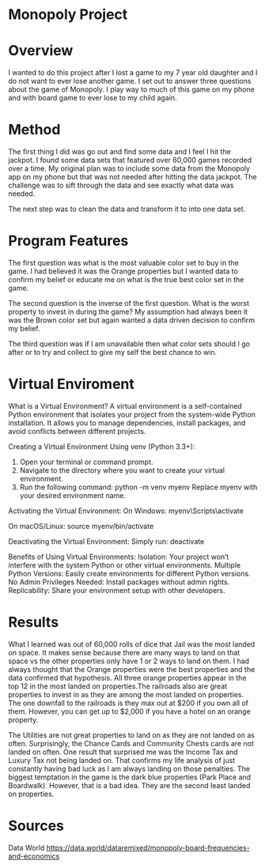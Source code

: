 # Monopoly Project

# Overview
I wanted to do this project after I lost a game to my 7 year old daughter and I do not want to ever lose another game. I set out to answer three questions about the game of Monopoly. I play way to much of this game on my phone and with board game to ever lose to my child again. 

# Method

The first thing I did was go out and find some data and I feel I hit the jackpot. I found some data sets that featured over 60,000 games recorded over a time. My original plan was to include some data from the Monopoly app on my phone but that was not needed after hitting the data jackpot. The challenge was to sift through the data and see exactly what data was needed. 

The next step was to clean the data and transform it to into one data set. 

# Program Features

The first question was what is the most valuable color set to buy in the game. I had believed it was the Orange properties but I wanted data to confirm my belief or educate me on what is the true best color set in the game. 

The second question is the inverse of the first question. What is the worst property to invest in during the game? My assumption had always been it was the Brown color set but again wanted a data driven decision to confirm my belief.

The third question was if I am unavailable then what color sets should I go after or to try and collect to give my self the best chance to win.

# Virtual Enviroment

What is a Virtual Environment? A virtual environment is a self-contained Python environment that isolates your project from the system-wide Python installation. It allows you to manage dependencies, install packages, and avoid conflicts between different projects.

Creating a Virtual Environment Using venv (Python 3.3+):
1. Open your terminal or command prompt.
2. Navigate to the directory where you want to create your virtual environment.
3. Run the following command:
  python -m venv myenv
  Replace myenv with your desired environment name.

Activating the Virtual Environment:
On Windows:
myenv\Scripts\activate

On macOS/Linux:
source myenv/bin/activate

Deactivating the Virtual Environment: Simply run:
deactivate

Benefits of Using Virtual Environments:
Isolation: Your project won’t interfere with the system Python or other virtual environments.
Multiple Python Versions: Easily create environments for different Python versions.
No Admin Privileges Needed: Install packages without admin rights.
Replicability: Share your environment setup with other developers.

# Results

What I learned was out of 60,000 rolls of dice that Jail was the most landed on space. It makes sense because there are many ways to land on that space vs the other properties only have 1 or 2 ways to land on them. I had always thought that the Orange properties were the best properties and the data confirmed that hypothesis. All three orange properties appear in the top 12 in the most landed on properties.The railroads also are great properties to invest in as they are among the most landed on properties. The one downfall to the railroads is they max out at $200 if you own all of them. However, you can get up to $2,000 if you have a hotel on an orange property.  

The Utilities are not great properties to land on as they are not landed on as often. Surprisingly, the Chance Cards and Community Chests cards are not landed on often. One result that surprised me was the Income Tax and Luxury Tax not being landed on. That confirms my life analysis of just constantly having bad luck as I am always landing on those penalties. The biggest temptation in the game is the dark blue properties (Park Place and Boardwalk). However, that is a bad idea. They are the second least landed on properties. 

# Sources

Data World
https://data.world/dataremixed/monopoly-board-frequencies-and-economics
